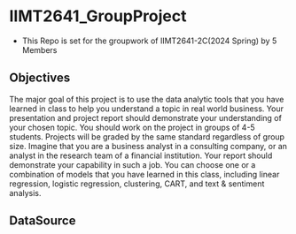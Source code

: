 # IIMT2641_GroupProject
- This Repo is set for the groupwork of IIMT2641-2C(2024 Spring) by 5 Members
## Objectives 
The major goal of this project is to use the data analytic tools that you have learned in class to help you understand a topic in real world business. Your presentation and project report should demonstrate your understanding of your chosen topic. You should work on the project in groups of 4-5 students. Projects will be graded by the same standard regardless of group size. 
Imagine that you are a business analyst in a consulting company, or an analyst in the research team of a financial institution. Your report should demonstrate your capability in such a job. You can choose one or a combination of models that you have learned in this class, including linear regression, logistic regression, clustering, CART, and text & sentiment analysis.

## DataSource
